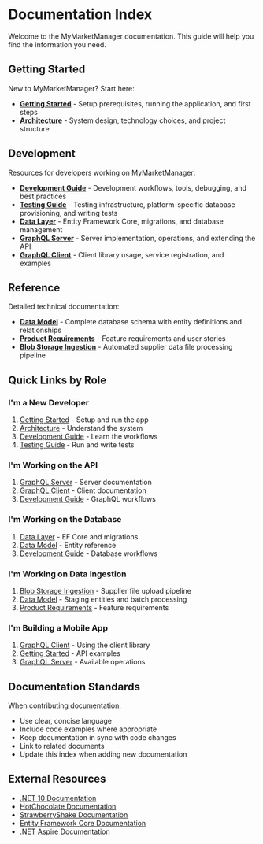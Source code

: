 # Documentation Index

Welcome to the MyMarketManager documentation. This guide will help you find the information you need.

## Getting Started

New to MyMarketManager? Start here:

- **[Getting Started](getting-started.md)** - Setup prerequisites, running the application, and first steps
- **[Architecture](architecture.md)** - System design, technology choices, and project structure

## Development

Resources for developers working on MyMarketManager:

- **[Development Guide](development-guide.md)** - Development workflows, tools, debugging, and best practices
- **[Testing Guide](testing.md)** - Testing infrastructure, platform-specific database provisioning, and writing tests
- **[Data Layer](data-layer.md)** - Entity Framework Core, migrations, and database management
- **[GraphQL Server](graphql-server.md)** - Server implementation, operations, and extending the API
- **[GraphQL Client](graphql-client.md)** - Client library usage, service registration, and examples

## Reference

Detailed technical documentation:

- **[Data Model](data-model.md)** - Complete database schema with entity definitions and relationships
- **[Product Requirements](product-requirements.md)** - Feature requirements and user stories
- **[Blob Storage Ingestion](blob-storage-ingestion.md)** - Automated supplier data file processing pipeline

## Quick Links by Role

### I'm a New Developer
1. [Getting Started](getting-started.md) - Setup and run the app
2. [Architecture](architecture.md) - Understand the system
3. [Development Guide](development-guide.md) - Learn the workflows
4. [Testing Guide](testing.md) - Run and write tests

### I'm Working on the API
1. [GraphQL Server](graphql-server.md) - Server documentation
2. [GraphQL Client](graphql-client.md) - Client documentation
3. [Development Guide](development-guide.md#graphql-server-development) - GraphQL workflows

### I'm Working on the Database
1. [Data Layer](data-layer.md) - EF Core and migrations
2. [Data Model](data-model.md) - Entity reference
3. [Development Guide](development-guide.md#4-working-with-the-database) - Database workflows

### I'm Working on Data Ingestion
1. [Blob Storage Ingestion](blob-storage-ingestion.md) - Supplier file upload pipeline
2. [Data Model](data-model.md) - Staging entities and batch processing
3. [Product Requirements](product-requirements.md#57-supplier-data-ingestion) - Feature requirements

### I'm Building a Mobile App
1. [GraphQL Client](graphql-client.md) - Using the client library
2. [Getting Started](getting-started.md#example-graphql-operations) - API examples
3. [GraphQL Server](graphql-server.md) - Available operations

## Documentation Standards

When contributing documentation:

- Use clear, concise language
- Include code examples where appropriate
- Keep documentation in sync with code changes
- Link to related documents
- Update this index when adding new documentation

## External Resources

- [.NET 10 Documentation](https://learn.microsoft.com/en-us/dotnet/)
- [HotChocolate Documentation](https://chillicream.com/docs/hotchocolate)
- [StrawberryShake Documentation](https://chillicream.com/docs/strawberryshake)
- [Entity Framework Core Documentation](https://learn.microsoft.com/en-us/ef/core/)
- [.NET Aspire Documentation](https://learn.microsoft.com/en-us/dotnet/aspire/)
